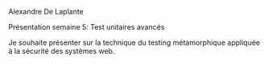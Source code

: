 Alexandre De Laplante

Présentation semaine 5: Test unitaires avancés

Je souhaite présenter sur la technique du testing métamorphique appliquée à la sécurité des systèmes web.